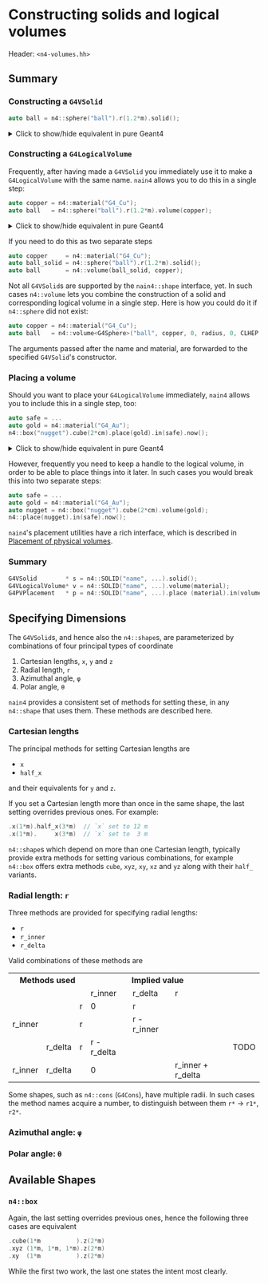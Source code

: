 # Constructing solids and logical volumes

Header: `<n4-volumes.hh>`

## Summary

### Constructing a `G4VSolid`

```c++
auto ball = n4::sphere("ball").r(1.2*m).solid();
```
<details>
  <summary>Click to show/hide equivalent in pure Geant4</summary>

  ```c++
  auto ball = new G4Sphere("ball", 0, radius, 0, CLHEP::twopi, 0, CLHEP::pi);
  ```
  <font size=-2>(In this specific example, `n4::sphere` notices that it would be more efficient to create a `G4Orb` instead of a `G4Sphere` and does that for you automatically.)</font>
</details>

### Constructing a `G4LogicalVolume`

Frequently, after having made a `G4VSolid` you immediately use it to make a `G4LogicalVolume` with the same name. `nain4` allows you to do this in a single step:

```c++
auto copper = n4::material("G4_Cu");
auto ball   = n4::sphere("ball").r(1.2*m).volume(copper);
```
<details>
  <summary>Click to show/hide equivalent in pure Geant4</summary>

  ```c++
  auto copper = G4NistManager::Instance() -> FindOrBuildMaterial("G4_Cu");
  auto ball_solid = new G4Sphere("ball", 0, radius, 0, CLHEP::twopi, 0, CLHEP::pi);
  auto ball = new G4VLogicalVolume(ball_solid, copper, "ball");
  ```
</details>

If you need to do this as two separate steps

```c++
auto copper     = n4::material("G4_Cu");
auto ball_solid = n4::sphere("ball").r(1.2*m).solid();
auto ball       = n4::volume(ball_solid, copper);
```

Not all `G4VSolid`s are supported by the `nain4::shape` interface, yet. In such cases `n4::volume` lets you combine the construction of a solid and corresponding logical volume in a single step. Here is how you could do it if `n4::sphere` did not exist:

```c++
auto copper = n4::material("G4_Cu");
auto ball   = n4::volume<G4Sphere>("ball", copper, 0, radius, 0, CLHEP::twopi, 0, CLHEP::pi);
```
The arguments passed after the name and material, are forwarded to the specified `G4VSolid`'s constructor.

### Placing a volume
Should you want to place your `G4LogicalVolume` immediately, `nain4` allows you to include this in a single step, too:
```c++
auto safe = ...
auto gold = n4::material("G4_Au");
n4::box("nugget").cube(2*cm).place(gold).in(safe).now();
```
<details>
  <summary>Click to show/hide equivalent in pure Geant4</summary>

  ```c++
  auto safe = ...
  auto gold = G4NistManager::Instance() -> FindOrBuildMaterial("G4_Au");
  auto nugget_solid = new G4Box("nugget", 2*cm/2, 2*cm/2, 2*cm/2);
  auto nugget_logical = new G4VLogicalVolume(nugget_solid, gold, "nugget");
  new G4PVPlacement(nullptr, {}, nugget_logical, "nugget", safe, false, 0);
  ```
</details>

However, frequently you need to keep a handle to the logical volume, in order to be able to place things into it later. In such cases you would break this into two separate steps:

```c++
auto safe = ...
auto gold = n4::material("G4_Au");
auto nugget = n4::box("nugget").cube(2*cm).volume(gold);
n4::place(nugget).in(safe).now();
```

`nain4`'s placement utilities have a rich interface, which is described in [Placement of physical volumes](./n4-place.md).


### Summary
```c++
G4VSolid        * s = n4::SOLID("name", ...).solid();
G4VLogicalVolume* v = n4::SOLID("name", ...).volume(material);
G4PVPlacement   * p = n4::SOLID("name", ...).place (material).in(volume) ... .now();
```

## Specifying Dimensions

The `G4VSolid`s, and hence also the `n4::shape`s, are parameterized by combinations of four principal types of coordinate

1. Cartesian lengths, `x`, `y` and `z`
2. Radial length, `r`
3. Azimuthal angle, `φ`
4. Polar angle, `θ`

`nain4` provides a consistent set of methods for setting these, in any `n4::shape` that uses them. These methods are described here.

### Cartesian lengths

The principal methods for setting Cartesian lengths are

+ `x`
+ `half_x`

and their equivalents for `y` and `z`.

If you set a Cartesian length more than once in the same shape, the last setting overrides previous ones. For example:

```c++
.x(1*m).half_x(3*m)  // `x` set to 12 m
.x(1*m).     x(3*m)  // `x` set to  3 m
```

`n4::shape`s which depend on more than one Cartesian length, typically provide extra methods for setting various combinations, for example `n4::box` offers extra methods `cube`, `xyz`, `xy`, `xz` and `yz` along with their `half_` variants.

### Radial length: `r`

Three methods are provided for specifying radial lengths:

+ `r`
+ `r_inner`
+ `r_delta`

Valid combinations of these methods are

<style>
.thick {
    border-left-width: 8px;
    border-left-colour: #888;
  }
</style>

<table>
  <tr>
    <th colspan="3">Methods used</th>
    <th colspan="3">Implied value</th>
  </tr>
  <tr>
    <td colspan="3"></td><td class="thick">r_inner</td><td>r_delta</td><td>r</td>
  </tr>
  <tr><td>       </td><td>       </td><td>r</td>  <td class="thick">0          </td><td>r          </td><td>                 </td></tr>
  <tr><td>r_inner</td><td>       </td><td>r</td>  <td class="thick">           </td><td>r - r_inner</td><td>                 </td></tr>
  <tr><td>       </td><td>r_delta</td><td>r</td>  <td class="thick">r - r_delta</td><td>           </td><td>                 </td><td>TODO</td></tr>
  <tr><td>r_inner</td><td>r_delta</td><td> </td>  <td class="thick">0          </td><td>           </td><td>r_inner + r_delta</td></tr>
</table>

Some shapes, such as `n4::cons` (`G4Cons`), have multiple radii. In such cases the method names acquire a number, to distinguish between them `r*` -> `r1*`, `r2*`.

### Azimuthal angle: `φ`

### Polar angle: `θ`

## Available Shapes


### `n4::box`


Again, the last setting overrides previous ones, hence the following three cases are equivalent

```c++
.cube(1*m          ).z(2*m)
.xyz (1*m, 1*m, 1*m).z(2*m)
.xy  (1*m          ).z(2*m)
```
While the first two work, the last one states the intent most clearly.
